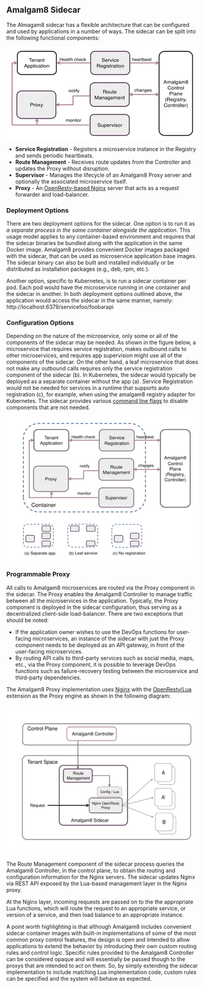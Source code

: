 ## Amalgam8 Sidecar

The Almagam8 sidecar has a flexible architecture that can be configured and
used by applications in a number of ways. The sidecar can be split into the
following functional components:

![sidecar architecture](figures/amalgam8-sidecar-components.svg)

* **Service Registration** - Registers a microservice instance in the Registry and sends periodic heartbeats.
* **Route Management** - Receives route updates from the Controller and updates the Proxy without disruption.
* **Supervisor** - Manages the lifecycle of an Amalgam8 Proxy server and optionally the associated microservice itself.
* **Proxy** - An [OpenResty-based Nginx](https://openresty.org/en/) server  that acts as a request forwarder and load-balancer.


### Deployment Options <a id="deployment_options"></a>

There are two deployment options for the
sidecar. One option is to run it as *a separate process in the same
container alongside the application*. This usage model applies to any
container-based environment and requires that the sidecar binaries be
bundled along with the application in the same Docker image. Amalgam8
provides convenient Docker images packaged with the sidecar, that can be
used as microservice application base images. The sidecar binary can also
be built and installed individually or be distributed as installation
packages (e.g., deb, rpm, etc.).

Another option, specific to Kubernetes, is to run a sidecar container per
pod. Each pod would have the microservice running in one container and the
sidecar in another. In both deployment options outlined above, the
application would access the sidecar in the same manner, namely:
http://localhost:6379/servicefoo/foobarapi

### Configuration Options <a id="configuration_options"></a>

Depending on the nature of the microservice, only some
or all of the components of the sidecar may be needed. As shown in the
figure below, a microservice that requires service registration, makes
outbound calls to other microservices, and requires app supervision might
use all of the components of the sidecar. On the other hand, a leaf
microservice that does not make any outbound calls requires only the
service registration component of the sidecar (b). In Kubernetes, the
sidecar would typically be deployed as a separate container without the app
(a). Service Registration would not be needed for services in a runtime
that supports auto registration (c), for example, when using the amalgam8
registry adapter for Kubernetes.  The sidecar provides various
[command line flags](https://github.com/amalgam8/sidecar) to disable
components that are not needed.

![sidecar containers](figures/amalgam8-sidecar-configurations.svg)

### Programmable Proxy <a id="programmable_proxy"></a>

All calls to Amalgam8 microservices are routed via the Proxy component in
the sidecar. The Proxy enables the Amalgam8 Controller to manage traffic
between all the microservices in the application. Typically, the Proxy
component is deployed in the sidecar configuration, thus serving as a
decentralized client-side load-balancer. There are two exceptions that
should be noted:

- If the application owner wishes to use the DevOps functions for
  user-facing microservices, an instance of the sidecar with just the Proxy
  component needs to be deployed as an API gateway, in front of the
  user-facing microservices.
- By routing API calls to third-party services such as social media, maps,
  etc., via the Proxy component, it is possible to leverage DevOps functions 
  such as failure-recovery testing between the microservice and third-party
  dependencies.

The Amalgam8 Proxy implementation uses [Nginx](https://nginx.org/en/) with
the [OpenResty/Lua](https://openresty.org/en/) extension as the Proxy
engine as shown in the following diagram:

![amalgam8 proxy](figures/amalgam8-sidecar-routing.svg)

The Route Management component of the sidecar process queries the Amalgam8
Controller, in the control plane, to obtain the routing and configuration
information for the Nginx servers. The sidecar updates Nginx via REST API
exposed by the Lua-based management layer in the Nginx proxy.

At the Nginx layer, incoming requests are passed on to the the appropriate
Lua functions, which will route the request to an appropriate service, or
version of a service, and then load balance to an appropriate instance.

A point worth highlighting is that although Amalgam8 includes convenient
sidecar container images with built-in implementations of some of the most
common proxy control features, the design is open and intended to allow
applications to extend the behavior by introducing their own custom routing
rules and control logic.  Specific rules provided to the Amalgam8
Controller can be considered opaque and will essentially be passed though
to the proxys that are intended to act on them. So, by simply extending the
sidecar implementation to include matching Lua implementation code, custom
rules can be specified and the system will behave as expected.
